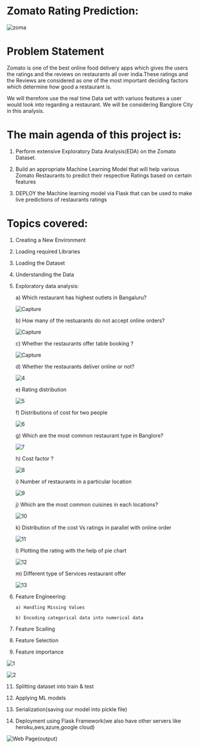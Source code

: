 # Zomato Rating Prediction:
![zoma](https://user-images.githubusercontent.com/66827498/116952742-0350a780-aca9-11eb-95cd-34ae03998ae0.jpg)

# Problem Statement

Zomato is one of the best online food delivery apps which gives the users the ratings and the reviews on restaurants all over india.These ratings and the Reviews are considered as one of the most important deciding factors which determine how good a restaurant is.

We will therefore use the real time Data set with variuos features a user would look into regarding a restaurant. We will be considering Banglore City in this analysis.


# The main agenda of this project is:

1. Perform extensive Exploratory Data Analysis(EDA) on the Zomato Dataset.

2. Build an appropriate Machine Learning Model that will help various Zomato Restaurants to predict their respective Ratings based on certain features

3. DEPLOY the Machine learning model via Flask that can be used to make live predictions of restaurants ratings


# Topics covered:


1. Creating a New Environment

  
2. Loading required Libraries


3. Loading the Dataset 


4. Understanding the Data


5. Exploratory data analysis:


   a) Which restaurant has highest outlets in Bangaluru?
   
   ![Capture](https://user-images.githubusercontent.com/66827498/116952938-9c7fbe00-aca9-11eb-8a25-f8bf756cfe24.PNG)


   b) How many of the restuarants do not accept online orders?
   
   ![Capture](https://user-images.githubusercontent.com/66827498/116953078-f54f5680-aca9-11eb-9aea-a20c01e39fe0.PNG)


   c) Whether the restaurants offer table booking ?
   
   ![Capture](https://user-images.githubusercontent.com/66827498/116953129-187a0600-acaa-11eb-8fce-03e6310f0a1a.PNG)


   d) Whether the restaurants deliver online or not?

   ![4](https://user-images.githubusercontent.com/66827498/116953491-0187e380-acab-11eb-9d43-b8f285b6d88b.PNG)


   e) Rating distribution
   
   ![5](https://user-images.githubusercontent.com/66827498/116953541-2e3bfb00-acab-11eb-8666-bd5febb53bc1.PNG)


   f) Distributions of cost for two people

   ![6](https://user-images.githubusercontent.com/66827498/116953588-4875d900-acab-11eb-92df-fa4dc8e89488.PNG)


   g) Which are the most common restaurant type in Banglore?
   
   ![7](https://user-images.githubusercontent.com/66827498/116953637-65121100-acab-11eb-82cd-151aee944824.PNG)

 
   h) Cost factor ?
   
   ![8](https://user-images.githubusercontent.com/66827498/116953678-7e1ac200-acab-11eb-899d-abbb1d040bf9.PNG)

  
   i) Number of restaurants in a particular location
   
   ![9](https://user-images.githubusercontent.com/66827498/116953743-a60a2580-acab-11eb-89c5-5a73800895e4.PNG)

 
   j) Which are the most common cuisines in each locations?
   
   ![10](https://user-images.githubusercontent.com/66827498/116953790-c934d500-acab-11eb-8c37-78c3b168c8a3.PNG)

 
   k) Distribution of the cost Vs ratings in parallel with online order
   
   ![11](https://user-images.githubusercontent.com/66827498/116953826-dea9ff00-acab-11eb-8b0c-97cb07ed10f4.PNG)

 
   l) Plotting the rating with the help of pie chart
   
   ![12](https://user-images.githubusercontent.com/66827498/116953864-f41f2900-acab-11eb-889a-92e2ccb4c51f.PNG)

 
   m) Different type of Services restaurant offer

   ![13](https://user-images.githubusercontent.com/66827498/116953896-0bf6ad00-acac-11eb-9a40-bee00e691702.PNG)


 
7. Feature Engineering:
 
       a) Handling Missing Values
      
       b) Encoding categorical data into numerical data


8. Feature Scailing


9. Feature Selection 


10. Feature importance 

![1](https://user-images.githubusercontent.com/66827498/116953986-51b37580-acac-11eb-84e0-52ddb46198c1.PNG)

![2](https://user-images.githubusercontent.com/66827498/116954013-642daf00-acac-11eb-8bfd-7c625b4f3275.PNG)


11. Splitting dataset into train & test 


12. Applying ML models


13. Serialization(saving our model into pickle file)


14. Deployment using Flask Framework(we also have other servers like heroku,aws,azure,google cloud)

![Web Page(output)](https://user-images.githubusercontent.com/66827498/116952795-2bd8a180-aca9-11eb-8b7d-2ebfa7d3e619.PNG)

